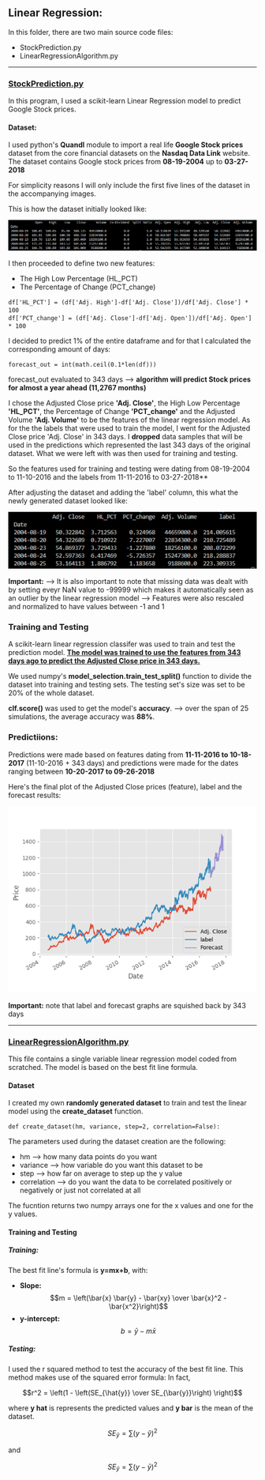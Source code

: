 <!--
*** Markdown
*** coding: utf-8
*** Author: Malek Kchaou
*** Date: 05-28-2023 
*** Last Modified time: 05-29-2023
*** Last Modified by: Malek Kchaou 
-->

## Linear Regression: 

In this folder, there are two main source code files:
  * StockPrediction.py
  * LinearRegressionAlgorithm.py

---

### <ins>StockPrediction.py</ins>

In this program, I used a scikit-learn Linear Regression model to predict Google Stock prices. 

#### Dataset:
I used python's **Quandl** module to import a real life **Google Stock prices** dataset from the core financial datasets on the **Nasdaq Data Link** website. 
The dataset contains Google stock prices from **08-19-2004** up to **03-27-2018** 

For simplicity reasons I will only include the first five lines of the dataset in the accompanying images. 

This is how the dataset initially looked like: 

![Google_dataset1](https://github.com/MK720-dev/Machine-Learning-with-Python-Concepts-and-Applications/blob/main/Regression/Images/Google_dataset1.png)

I then proceeded to define two new features:
 - The High Low Percentage (HL_PCT)
 - The Percentage of Change (PCT_change)
```
df['HL_PCT'] = (df['Adj. High']-df['Adj. Close'])/df['Adj. Close'] * 100
df['PCT_change'] = (df['Adj. Close']-df['Adj. Open'])/df['Adj. Open'] * 100
```
I decided to predict 1% of the entire dataframe and for that I calculated the corresponding amount of days: 
```
forecast_out = int(math.ceil(0.1*len(df)))
```
forecast_out evaluated to 343 days --> **algorithm will predict Stock prices for almost a year ahead (11,2767 months)**

I chose the Adjusted Close price **'Adj. Close'**, the High Low Percentage **'HL_PCT'**, the Percentage of Change **'PCT_change'** and the Adjusted Volume **'Adj. Volume'** to be the features of the linear regression model. 
As for the the labels that were used to train the model, I went for the Adjusted Close price 'Adj. Close' in 343 days. 
I **dropped** data samples that will be used in the predictions which represented the last 343 days of the original dataset. What we were left with was then used for training and testing.  

So the features used for training and testing were dating from 08-19-2004 to 11-10-2016 and the labels from 11-11-2016 to 03-27-2018**

After adjusting the dataset and adding the 'label' column, this what the newly generated dataset looked like:

![google_dataset2](https://github.com/MK720-dev/Machine-Learning-with-Python-Concepts-and-Applications/blob/main/Regression/Images/google_dataset2.png)

**Important:** --> It is also important to note that missing data was dealt with by setting eveyr NaN value to -99999 which makes it automatically seen as an outlier by the linear regression model
               --> Features were also rescaled and normalized to have values between -1 and 1
               
### Training and Testing 

A scikit-learn linear regression classifer was used to train and test the prediction model. 
<ins>**The model was trained to use the features from 343 days ago to predict the Adjusted Close price in 343 days.**</ins>

We used numpy's **model_selection.train_test_split()** function to divide the dataset into training and testing sets. The testing set's size was set to be 20% of the whole dataset. 

**clf.score()** was used to get the model's **accuracy**. 
--> over the span of 25 simulations, the average accuracy was **88%**.

### Predictiions:

Predictions were made based on features dating from **11-11-2016 to 10-18-2017** (11-10-2016 + 343 days) and predictions were made for the dates ranging between **10-20-2017 to 09-26-2018**

Here's the final plot of the Adjusted Close prices (feature), label and the forecast results:

![final_plot](https://github.com/MK720-dev/Machine-Learning-with-Python-Concepts-and-Applications/blob/main/Regression/Images/final_plot.png)

**Important:** note that label and forecast graphs are squished back by 343 days

---

### <ins>LinearRegressionAlgorithm.py</ins>

This file contains a single variable linear regression model coded from scratched. 
The model is based on the best fit line formula. 

#### Dataset 

I created my own **randomly generated dataset** to train and test the linear model using the **create_dataset** function.

```
def create_dataset(hm, variance, step=2, correlation=False):
```

The parameters used during the dataset creation are the following:
 - hm --> how many data points do you want 
 - variance --> how variable do you want this dataset to be
 - step --> how far on average to step up the y value 
 - correlation --> do you want the data to be correlated positively or negatively or just not correlated at all 

The fucntion returns two numpy arrays one for the x values and one for the y values. 

#### Training and Testing 

##### Training: 

The best fit line's formula is **y=mx+b**, with:
  - **Slope:** $$m = \left(\bar{x} \bar{y} - \bar{xy} \over \bar{x}^2 - \bar{x^2}\right)$$
  - **y-intercept:** $$b = \bar{y} - m\bar{x}$$

##### Testing:

I used the r squared method to test the accuracy of the best fit line. This method makes use of the squared error formula:
In fact, 

$$r^2 = \left(1 - \left(SE_{\hat{y}} \over SE_{\bar{y}}\right) \right)$$

where **y hat** is represents the predicted values and **y bar** is the mean of the dataset. 

$$SE_{\hat{y}} = \sum(y - \hat{y})^2$$

and

$$SE_{\bar{y}} = \sum(y - \bar{y})^2$$







